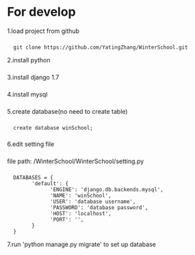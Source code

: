 For develop
=====
1.load project from github
### 
      git clone https://github.com/YatingZhang/WinterSchool.git
  
2.install python
### 
3.install django 1.7
### 
4.install mysql
### 
5.create database(no need to create table)
### 
      create database winSchool;
### 
6.edit setting file
### 
  file path: /WinterSchool/WinterSchool/setting.py
### 
      DATABASES = {
            'default': {
                  'ENGINE': 'django.db.backends.mysql',
                  'NAME': 'winSchool',
                  'USER': 'database username',
                  'PASSWORD': 'database password',
                  'HOST': 'localhost',
                  'PORT': '',
            }
      }
7.run 'python manage.py migrate' to set up database
